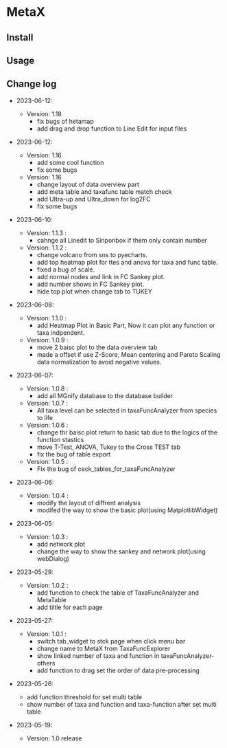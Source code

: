 # MetaX
## Install
## Usage
## Change log
- 2023-06-12:
    - Version: 1.18
        - fix bugs of hetamap
        - add drag and drop function to Line Edit for input files

- 2023-06-12:
    - Version: 1.16
        - add some cool function
        - fix some bugs
    - Version: 1.16
        - change layout of data overview part
        - add meta table and taxafunc table match check
        - add Ultra-up and Ultra_down for log2FC
        - fix some bugs 
- 2023-06-10:
    - Version: 1.1.3 :
        - cahnge all Linedit to Sinponbox if them only contain number
    - Version: 1.1.2 :
        - change volcano from sns to pyecharts.
        - add top heatmap plot for ttes and anova for taxa and func table.
        - fixed a bug of scale.
        - add normal nodes and link in FC Sankey plot.
        - add number shows in FC Sankey plot.
        - hide top plot when change tab to TUKEY

- 2023-06-08:
    - Version: 1.1.0 :
        - add Heatmap Plot in Basic Part, Now it can plot any function or taxa indpendent.
    - Version: 1.0.9 :
        - move 2 baisc plot to the data overview tab
        - made a offset if  use Z-Score, Mean centering and Pareto Scaling data normalization to avoid negative values.
- 2023-06-07:
    - Version: 1.0.8 :
        - add all MGnify database to the database builder
    - Version: 1.0.7 :
        - All taxa level can be selected in taxaFuncAnalyzer from species to life
    - Version: 1.0.6 :
        - change thr baisc plot return to basic tab due to the logics of the function stastics
        - move T-Test, ANOVA, Tukey to the Cross TEST tab
        - fix the bug of table export
    - Version: 1.0.5 :
        - Fix the bug of ceck_tables_for_taxaFuncAnalyzer
- 2023-06-06:
    - Version: 1.0.4 :
        - modify the layout of diffrent analysis
        - modifed the way to show the basic plot(using MatplotlibWidget)
- 2023-06-05:
    - Version: 1.0.3 :
        - add network plot
        - change the way to show the sankey and network plot(using webDialog)
- 2023-05-29:
    - Version: 1.0.2 : 
        - add function to check the table of TaxaFuncAnalyzer and MetaTable
        - add tiltle for each page
- 2023-05-27:
    - Version: 1.0.1 : 
        - switch tab_widget to stck page when click menu bar
        - change name to MetaX from TaxaFuncExplorer
        - show linked number of taxa and function in taxaFuncAnalyzer-others
        - add function to drag set the order of data pre-processing
- 2023-05-26: 
    - add function threshold for set multi table
    - show number of taxa and function and taxa-function after set multi table
- 2023-05-19:
    - Version: 1.0 release

